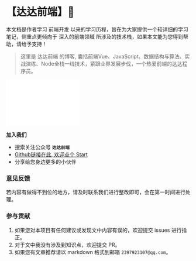 # 【达达前端】:100:

本文档是作者学习 前端开发 以来的学习历程，旨在为大家提供一个较详细的学习笔记，侧重点更倾向于 深入的前端领域 所涉及的技术栈，如果本文能为您得到帮助，请给予支持！

> 这里是 达达前端 的博客, 囊括前端Vue、JavaScript、数据结构与算法、实战演练、Node全栈一线技术，紧跟业界发展步伐，一个热爱前端的达达程序员。

<iframe frameborder="no" width=200 height=126 src="//music.163.com/outchain/player?type=2&id=438306516&auto=0&height=66"></iframe>

**加入我们**
- 搜索关注公众号 **```达达前端```**
- [Github链接在此, 欢迎点个 Start](https://github.com/webVueBlog)
- 分享给您身边更多的小伙伴

### 意见反馈

若内容有做得不到位的地方，请及时联系我们进行整改即可，会在第一时间进行处理。

### 参与贡献

1. 如果您对本项目有任何建议或发现文中内容有误的，欢迎提交 issues 进行指正。
2. 对于文中我没有涉及到知识点，欢迎提交 PR。
3. 如果您有文章推荐请以 markdown 格式到邮箱 `2397923107@qq.com`。